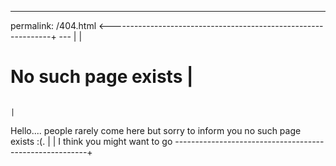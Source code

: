---
permalink: /404.html <---------------------------------------------------------------+
---                                                                                  |
                                                                                     |
# No such page exists                                                                |
                                                                                     |
Hello.... people rarely come here but sorry to inform you no such page exists :(.    |
                                                                                     |
I think you might want to go --------------------------------------------------------+
